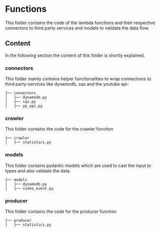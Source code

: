 # Functions
This folder contains the code of the lambda functions and their respective connectors to third party services and models to validate the data flow.
## Content
In the following section the content of this folder is shortly explained.
### connectors
This folder mainly contains helper functionalities to wrap connections to third party-services like dynamodb, sqs and the youtube api-
```
├── connectors
│   ├── dynamodb.py
│   ├── sqs.py
│   ├── yp_api.py
```
### crawler
This folder contains the code for the crawler function
```
├── crawler
│   ├── statistics.py
```
### models
This folder contains pydantic models which are used to cast the input to types and also validate the data.
```
├── models
│   ├── dynamodb.py
│   ├── video_event.py
```
### producer
This folder contains the code for the producer function
```
├── producer
│   ├── statistics.py
```

